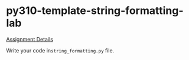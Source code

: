# py310-template-string-formatting-lab
[Assignment Details](https://uwpce-pythoncert.github.io/ProgrammingInPython/exercises/string_formatting.html)


Write your code in`string_formatting.py` file. 

